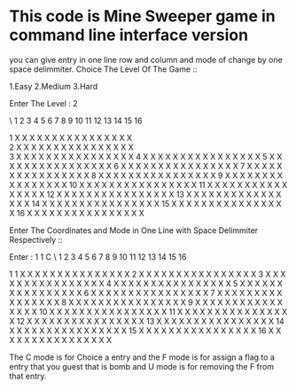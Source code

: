 # This code is Mine Sweeper game in command line interface version

you can give entry in one line row and column and mode of change by one space delimmiter.
Choice The Level Of The Game ::

1.Easy
2.Medium
3.Hard

Enter The Level : 2

  \   1  2  3  4  5  6  7  8  9  10 11 12 13 14 15 16<br/>

  1   X  X  X  X  X  X  X  X  X  X  X  X  X  X  X  X<br/>
  2   X  X  X  X  X  X  X  X  X  X  X  X  X  X  X  X<br/>
  3   X  X  X  X  X  X  X  X  X  X  X  X  X  X  X  X
  4   X  X  X  X  X  X  X  X  X  X  X  X  X  X  X  X
  5   X  X  X  X  X  X  X  X  X  X  X  X  X  X  X  X
  6   X  X  X  X  X  X  X  X  X  X  X  X  X  X  X  X
  7   X  X  X  X  X  X  X  X  X  X  X  X  X  X  X  X
  8   X  X  X  X  X  X  X  X  X  X  X  X  X  X  X  X
  9   X  X  X  X  X  X  X  X  X  X  X  X  X  X  X  X
  10  X  X  X  X  X  X  X  X  X  X  X  X  X  X  X  X
  11  X  X  X  X  X  X  X  X  X  X  X  X  X  X  X  X
  12  X  X  X  X  X  X  X  X  X  X  X  X  X  X  X  X
  13  X  X  X  X  X  X  X  X  X  X  X  X  X  X  X  X
  14  X  X  X  X  X  X  X  X  X  X  X  X  X  X  X  X
  15  X  X  X  X  X  X  X  X  X  X  X  X  X  X  X  X
  16  X  X  X  X  X  X  X  X  X  X  X  X  X  X  X  X

Enter The Coordinates and Mode in One Line with Space Delimmiter Respectively ::

Enter : 1 1 C
  \   1  2  3  4  5  6  7  8  9  10 11 12 13 14 15 16

  1   1  X  X  X  X  X  X  X  X  X  X  X  X  X  X  X
  2   X  X  X  X  X  X  X  X  X  X  X  X  X  X  X  X
  3   X  X  X  X  X  X  X  X  X  X  X  X  X  X  X  X
  4   X  X  X  X  X  X  X  X  X  X  X  X  X  X  X  X
  5   X  X  X  X  X  X  X  X  X  X  X  X  X  X  X  X
  6   X  X  X  X  X  X  X  X  X  X  X  X  X  X  X  X
  7   X  X  X  X  X  X  X  X  X  X  X  X  X  X  X  X
  8   X  X  X  X  X  X  X  X  X  X  X  X  X  X  X  X
  9   X  X  X  X  X  X  X  X  X  X  X  X  X  X  X  X
  10  X  X  X  X  X  X  X  X  X  X  X  X  X  X  X  X
  11  X  X  X  X  X  X  X  X  X  X  X  X  X  X  X  X
  12  X  X  X  X  X  X  X  X  X  X  X  X  X  X  X  X
  13  X  X  X  X  X  X  X  X  X  X  X  X  X  X  X  X
  14  X  X  X  X  X  X  X  X  X  X  X  X  X  X  X  X
  15  X  X  X  X  X  X  X  X  X  X  X  X  X  X  X  X
  16  X  X  X  X  X  X  X  X  X  X  X  X  X  X  X  X
  
  The C mode is for Choice a entry and the F mode is for assign a flag to a entry that you guest that is bomb and U mode is 
  for removing the F from that entry.
